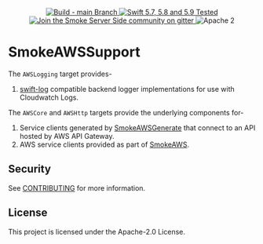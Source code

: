<p align="center">
<a href="https://github.com/amzn/smoke-aws-support/actions">
<img src="https://github.com/amzn/smoke-aws-support/actions/workflows/swift.yml/badge.svg?branch=main" alt="Build - main Branch">
</a>
<a href="http://swift.org">
<img src="https://img.shields.io/badge/swift-5.7|5.8|5.9-orange.svg?style=flat" alt="Swift 5.7, 5.8 and 5.9 Tested">
</a>
<a href="https://gitter.im/SmokeServerSide">
<img src="https://img.shields.io/badge/chat-on%20gitter-ee115e.svg?style=flat" alt="Join the Smoke Server Side community on gitter">
</a>
<img src="https://img.shields.io/badge/license-Apache2-blue.svg?style=flat" alt="Apache 2">
</p>

# SmokeAWSSupport

The `AWSLogging` target provides-
1. [swift-log](https://github.com/apple/swift-log) compatible backend logger implementations for use with Cloudwatch Logs.

The `AWSCore` and `AWSHttp` targets provide the underlying components for-
1. Service clients generated by [SmokeAWSGenerate](https://github.com/amzn/smoke-aws-generate) that connect to an API hosted by AWS API Gateway.
2. AWS service clients provided as part of [SmokeAWS](https://github.com/amzn/smoke-aws).

## Security

See [CONTRIBUTING](CONTRIBUTING.md#security-issue-notifications) for more information.

## License

This project is licensed under the Apache-2.0 License.
